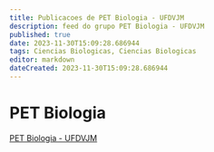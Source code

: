 ```yaml
---
title: Publicacoes de PET Biologia - UFDVJM 
description: feed do grupo PET Biologia - UFDVJM
published: true
date: 2023-11-30T15:09:28.686944
tags: Ciencias Biologicas, Ciencias Biologicas
editor: markdown
dateCreated: 2023-11-30T15:09:28.686944
---
```


# PET Biologia
[PET Biologia - UFDVJM](/grupo/284PETBiologiaUFDVJM.md)